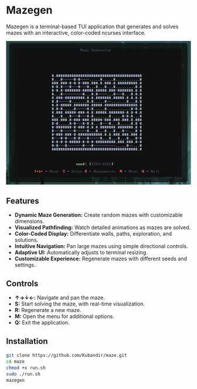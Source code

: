 # Mazegen

Mazegen is a terminal-based TUI application that generates and solves mazes with an interactive, color-coded ncurses interface.

![paradox](img/image.png)

## Features

- **Dynamic Maze Generation:** Create random mazes with customizable dimensions.
- **Visualized Pathfinding:** Watch detailed animations as mazes are solved.
- **Color-Coded Display:** Differentiate walls, paths, exploration, and solutions.
- **Intuitive Navigation:** Pan large mazes using simple directional controls.
- **Adaptive UI:** Automatically adjusts to terminal resizing.
- **Customizable Experience:** Regenerate mazes with different seeds and settings.

## Controls

- **↑→↓←:** Navigate and pan the maze.
- **S:** Start solving the maze, with real-time visualization.
- **R:** Regenerate a new maze.
- **M:** Open the menu for additional options.
- **Q:** Exit the application.

## Installation

```bash
git clone https://github.com/Kubandir/maze.git
cd maze
chmod +x run.sh
sudo ./run.sh
mazegen
```
